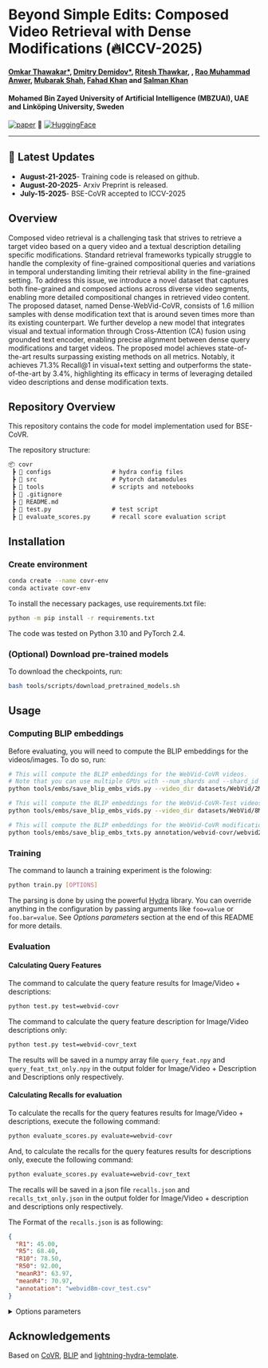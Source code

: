 
# Beyond Simple Edits: Composed Video Retrieval with Dense Modifications (🔥ICCV-2025)

#### [Omkar Thawakar*](https://scholar.google.com/citations?user=flvl5YQAAAAJ&hl=en), [Dmitry Demidov*](https://scholar.google.com/citations?user=k3euI0sAAAAJ&hl=en), [Ritesh Thawkar](#), , [Rao Muhammad Anwer](https://scholar.google.com/citations?hl=en&authuser=1&user=_KlvMVoAAAAJ), [Mubarak Shah](https://scholar.google.com/citations?user=p8gsO3gAAAAJ&hl=en), [Fahad Khan](https://sites.google.com/view/fahadkhans/home) and [Salman Khan](https://salman-h-khan.github.io/)


#### **Mohamed Bin Zayed University of Artificial Intelligence (MBZUAI), UAE** and Linköping University, Sweden

[![paper](https://img.shields.io/badge/arXiv-Paper-<COLOR>.svg)](#)
🤗 [![HuggingFace](https://img.shields.io/badge/HuggingFace-Page-F9D371)](#)


---

## 📢 Latest Updates
- **August-21-2025**- Training code is released on github.
- **August-20-2025**- Arxiv Preprint is released.
- **July-15-2025**- BSE-CoVR accepted to ICCV-2025


## Overview
Composed video retrieval is a challenging task that strives to retrieve a target video based on a query video and a textual description detailing specific modifications. Standard retrieval frameworks typically struggle to handle the complexity of fine-grained compositional queries and variations in temporal understanding limiting their retrieval ability in the fine-grained setting. 
To address this issue, we introduce a novel dataset that captures both fine-grained and composed actions across diverse video segments, enabling more detailed compositional changes in retrieved video content.
The proposed dataset, named Dense-WebVid-CoVR, consists of 1.6 million samples with dense modification text that is around seven times more than its existing counterpart. We further develop a new model that integrates visual and textual information through Cross-Attention (CA) fusion using grounded text encoder, enabling precise alignment between dense query modifications and target videos. The proposed model achieves state-of-the-art results surpassing existing methods on all metrics. Notably, it achieves 71.3\% Recall@1 in visual+text setting and outperforms the state-of-the-art by 3.4\%, highlighting its efficacy in terms of leveraging detailed video descriptions and dense modification texts.

## Repository Overview

This repository contains the code for model implementation used for BSE-CoVR.

The repository structure: 

```markdown
📦 covr
 ┣ 📂 configs                 # hydra config files
 ┣ 📂 src                     # Pytorch datamodules
 ┣ 📂 tools                   # scripts and notebooks
 ┣ 📜 .gitignore
 ┣ 📜 README.md
 ┣ 📜 test.py                 # test script
 ┣ 📜 evaluate_scores.py      # recall score evaluation script
 ```

## Installation

### Create environment

```bash
conda create --name covr-env
conda activate covr-env
```

To install the necessary packages, use requirements.txt file:
```bash
python -m pip install -r requirements.txt
```

The code was tested on Python 3.10 and PyTorch 2.4.


### (Optional) Download pre-trained models

To download the checkpoints, run:
```bash
bash tools/scripts/download_pretrained_models.sh
```

## Usage

### Computing BLIP embeddings

Before evaluating, you will need to compute the BLIP embeddings for the videos/images. To do so, run:
```bash
# This will compute the BLIP embeddings for the WebVid-CoVR videos. 
# Note that you can use multiple GPUs with --num_shards and --shard_id
python tools/embs/save_blip_embs_vids.py --video_dir datasets/WebVid/2M/train --todo_ids annotation/webvid-covr/webvid2m-covr_train.csv 

# This will compute the BLIP embeddings for the WebVid-CoVR-Test videos.
python tools/embs/save_blip_embs_vids.py --video_dir datasets/WebVid/8M/train --todo_ids annotation/webvid-covr/webvid8m-covr_test.csv 

# This will compute the BLIP embeddings for the WebVid-CoVR modifications text. Only needed if using the caption retrieval loss (model/loss_terms=si_ti+si_tc).
python tools/embs/save_blip_embs_txts.py annotation/webvid-covr/webvid2m-covr_train.csv datasets/WebVid/2M/blip-vid-embs-large-all
```

### Training

The command to launch a training experiment is the folowing:
```bash
python train.py [OPTIONS]
```
The parsing is done by using the powerful [Hydra](https://github.com/facebookresearch/hydra) library. You can override anything in the configuration by passing arguments like ``foo=value`` or ``foo.bar=value``. See *Options parameters* section at the end of this README for more details.


### Evaluation

#### Calculating Query Features

The command to calculate the query feature results for Image/Video + descriptions:
```bash
python test.py test=webvid-covr
```

The command to calculate the query feature description for Image/Video descriptions only:
```bash
python test.py test=webvid-covr_text
```

The results will be saved in a numpy array file `query_feat.npy` and `query_feat_txt_only.npy` in the output folder for Image/Video + Description and Descriptions only respectively.

#### Calculating Recalls for evaluation

To calculate the recalls for the query features results for Image/Video + descriptions, execute the following command:
```bash
python evaluate_scores.py evaluate=webvid-covr
```

And, to calculate the recalls for the query features results for descriptions only, execute the following command:
```bash
python evaluate_scores.py evaluate=webvid-covr_text
```

The recalls will be saved in a json file `recalls.json` and `recalls_txt_only.json` in the output folder for Image/Video + description and descriptions only respectively.

The Format of the `recalls.json` is as following:
```json
{
  "R1": 45.00,
  "R5": 68.40,
  "R10": 78.50,
  "R50": 92.00,
  "meanR3": 63.97,
  "meanR4": 70.97,
  "annotation": "webvid8m-covr_test.csv"
}
```

<details><summary>Options parameters</summary>


#### Datasets:
- ``data=webvid-covr``: WebVid-CoVR datasets.
- ``data=cirr``: CIRR dataset.
- ``data=fashioniq``: FashionIQ dataset.


#### Models:
- ``model=blip-large``: BLIP model.

#### Tests:
- ``test=all``: Test on WebVid-CoVR, CIRR and all three Fashion-IQ test sets.
- ``test=webvid-covr``: Test on WebVid-CoVR.
- ``test=cirr``: Test on CIRR.
- ``test=fashioniq``: Test on all three Fashion-IQ test sets (``dress``, ``shirt`` and ``toptee``).

#### Checkpoints:
- ``model/ckpt=blip-l-coco``: Default checkpoint for BLIP-L finetuned on COCO.
- ``model/ckpt=webvid-covr``: Default checkpoint for CoVR finetuned on WebVid-CoVR.

#### Training
- ``trainer=gpu``: training with CUDA, change ``devices`` to the number of GPUs you want to use.
- ``trainer=ddp``: training with Distributed Data Parallel (DDP), change ``devices`` and ``num_nodes`` to the number of GPUs and number of nodes you want to use.
- ``trainer=cpu``: training on the CPU (not recommended).

#### Logging
- ``trainer/logger=csv``: log the results in a csv file. Very basic functionality.


#### Machine
- ``machine=server``: You can change the default path to the dataset folder and the batch size. You can create your own machine configuration by adding a new file in ``configs/machine``.

#### Experiment
There are many pre-defined experiments from the paper in ``configs/experiment`` and ``configs/experiment2``. Simply add ``experiment=<experiment>`` or ``experiment2=<experiment>`` to the command line to use them. 

&emsp; 

</details>



## Acknowledgements
Based on [CoVR](https://github.com/lucas-ventura/CoVR), [BLIP](https://github.com/salesforce/BLIP/) and [lightning-hydra-template](https://github.com/ashleve/lightning-hydra-template/tree/main).

